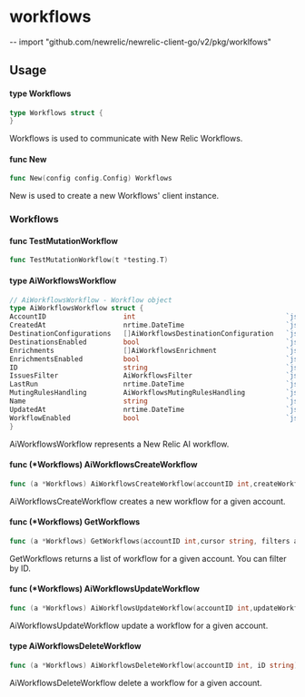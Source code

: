 # workflows
--
    import "github.com/newrelic/newrelic-client-go/v2/pkg/worklfows"

## Usage

#### type Workflows

```go
type Workflows struct {
}
```

Workflows is used to communicate with New Relic Workflows.

#### func  New

```go
func New(config config.Config) Workflows
```
New is used to create a new Workflows' client instance.

### Workflows

#### func  TestMutationWorkflow

```go
func TestMutationWorkflow(t *testing.T)
```

#### type AiWorkflowsWorkflow

```go
// AiWorkflowsWorkflow - Workflow object
type AiWorkflowsWorkflow struct {
AccountID                   int                                     `json:"accountId"`
CreatedAt                   nrtime.DateTime                         `json:"createdAt"`
DestinationConfigurations   []AiWorkflowsDestinationConfiguration   `json:"destinationConfigurations"`
DestinationsEnabled         bool                                    `json:"destinationsEnabled"`
Enrichments                 []AiWorkflowsEnrichment                 `json:"enrichments"`
EnrichmentsEnabled          bool                                    `json:"enrichmentsEnabled"`
ID                          string                                  `json:"id"`
IssuesFilter                AiWorkflowsFilter                       `json:"issuesFilter"`
LastRun                     nrtime.DateTime                         `json:"lastRun,omitempty"`
MutingRulesHandling         AiWorkflowsMutingRulesHandling          `json:"mutingRulesHandling"`
Name                        string                                  `json:"name"`
UpdatedAt                   nrtime.DateTime                         `json:"updatedAt"`
WorkflowEnabled             bool                                    `json:"workflowEnabled"`
}
```

AiWorkflowsWorkflow represents a New Relic AI workflow.

#### func (*Workflows) AiWorkflowsCreateWorkflow

```go
func (a *Workflows) AiWorkflowsCreateWorkflow(accountID int,createWorkflowData AiWorkflowsCreateWorkflowInput) (*AiWorkflowsCreateWorkflowResponse, error)
```
AiWorkflowsCreateWorkflow creates a new workflow for a given account.

#### func (*Workflows) GetWorkflows

```go
func (a *Workflows) GetWorkflows(accountID int,cursor string, filters ai.AiWorkflowsFilters) (*AiWorkflowsWorkflows, error)
```
GetWorkflows returns a list of workflow for a given account. You can filter by ID.

#### func (*Workflows) AiWorkflowsUpdateWorkflow

```go
func (a *Workflows) AiWorkflowsUpdateWorkflow(accountID int,updateWorkflowData AiWorkflowsUpdateWorkflowInput) (*AiWorkflowsUpdateWorkflowResponse, error)
```
AiWorkflowsUpdateWorkflow update a workflow for a given account.

#### type AiWorkflowsDeleteWorkflow

```go
func (a *Workflows) AiWorkflowsDeleteWorkflow(accountID int, iD string) (*AiWorkflowsDeleteWorkflowResponse, error)
```

AiWorkflowsDeleteWorkflow delete a workflow for a given account.
